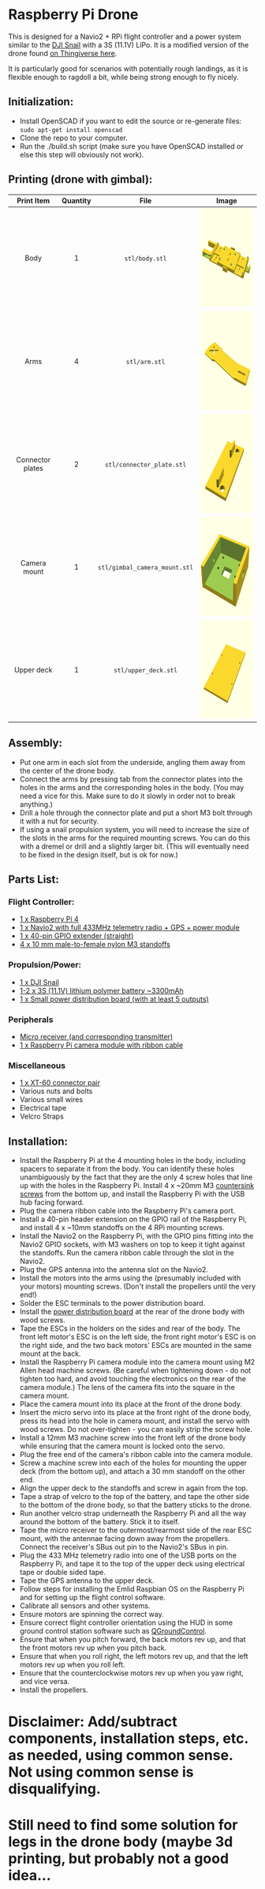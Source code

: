 # Raspberry Pi Drone

This is designed for a Navio2 + RPi flight controller and a power system similar to the [DJI Snail](https://www.dji.com/snail) with a 3S (11.1V) LiPo. It is a modified version of the drone found [on Thingiverse here](https://www.thingiverse.com/thing:2269010).

It is particularly good for scenarios with potentially rough landings, as it is flexible enough to ragdoll a bit, while being strong enough to fly nicely.

## Initialization:
* Install OpenSCAD if you want to edit the source or re-generate files: `sudo apt-get install openscad`
* Clone the repo to your computer.
* Run the ./build.sh script (make sure you have OpenSCAD installed or else this step will obviously not work).

## Printing (drone with gimbal):

Print Item | Quantity | File | Image
:-: | :-: | :-: | :-: |
Body | 1 | `stl/body.stl` | <img src="png/body.png" alt="alt text" width="200" height="200">
Arms | 4 | `stl/arm.stl` | <img src="png/arm.png" alt="alt text" width="200" height="200">
Connector plates | 2 | `stl/connector_plate.stl` | <img src="png/connector_plate.png" alt="alt text" width="200" height="200">
Camera mount | 1 | `stl/gimbal_camera_mount.stl` | <img src="png/gimbal_camera_mount.png" alt="alt text" width="200" height="200">
Upper deck | 1 | `stl/upper_deck.stl` | <img src="png/upper_deck.png" alt="alt text" width="200" height="200">

## Assembly:
* Put one arm in each slot from the underside, angling them away from the center of the drone body.
* Connect the arms by pressing tab from the connector plates into the holes in the arms and the corresponding holes in the body. (You may need a vice for this. Make sure to do it slowly in order not to break anything.)
* Drill a hole through the connector plate and put a short M3 bolt through it with a nut for security.
* If using a snail propulsion system, you will need to increase the size of the slots in the arms for the required mounting screws. You can do this with a dremel or drill and a slightly larger bit. (This will eventually need to be fixed in the design itself, but is ok for now.)

## Parts List:
### Flight Controller:
* [1 x Raspberry Pi 4](https://www.raspberrypi.org/products/raspberry-pi-4-model-b/)
* [1 x Navio2 with full 433MHz telemetry radio + GPS + power module](https://navio2.emlid.com/)
* [1 x 40-pin GPIO extender (straight)](https://pimodules.com/wp-content/uploads/2019/06/40_Pin_Con.jpg)
* [4 x 10 mm male-to-female nylon M3 standoffs](https://ae01.alicdn.com/kf/HTB1ag2aPXXXXXcsXFXXq6xXFXXXz/50PCS-M3-Black-Nylon-Standoff-M3-5-6-8-10-12-15-18-20-25-30.jpg_640x640.jpg)
### Propulsion/Power:
* [1 x DJI Snail](https://www.dji.com/snail)
* [1-2 x 3S (11.1V) lithium polymer battery ~3300mAh](https://hobbyking.com/en_us/turnigy-battery-3300mah-3s-30c-lipo-pack-xt-60.html?___store=en_us)
* [1 x Small power distribution board (with at least 5 outputs)](https://www.amazon.com/LinsyRC-Distribution-Copper-Helicopter-Quadcopter/dp/B08H8GR53G/ref=sr_1_8?dchild=1&keywords=Power+Distribution+Board&qid=1632532148&sr=8-8)
### Peripherals
* [Micro receiver (and corresponding transmitter)](https://www.gravesrc.com/frsky-r-xsr-2-4ghz-16ch-micro-accst-receiver-with-s-bus-and-cppm.html)
* [1 x Raspberry Pi camera module with ribbon cable](https://www.raspberrypi.org/products/camera-module-v2/)
### Miscellaneous
* [1 x XT-60 connector pair](https://www.amazon.com/Amass-Bullet-Connector-Upgrated-Sheath/dp/B074PN6N4K)
* Various nuts and bolts
* Various small wires
* Electrical tape
* Velcro Straps

## Installation:
* Install the Raspberry Pi at the 4 mounting holes in the body, including spacers to separate it from the body. You can identify these holes unambiguously by the fact that they are the only 4 screw holes that line up with the holes in the Raspberry Pi. Install 4 x ~20mm M3 [countersink screws](https://m.media-amazon.com/images/I/41OX-HUqUYL.jpg) from the bottom up, and install the Raspberry Pi with the USB hub facing forward.
* Plug the camera ribbon cable into the Raspberry Pi's camera port.
* Install a 40-pin header extension on the GPIO rail of the Raspberry Pi, and install 4 x ~10mm standoffs on the 4 RPi mounting screws.
* Install the Navio2 on the Raspberry Pi, with the GPIO pins fitting into the Navio2 GPIO sockets, with M3 washers on top to keep it tight against the standoffs. Run the camera ribbon cable through the slot in the Navio2.
* Plug the GPS antenna into the antenna slot on the Navio2.
* Install the motors into the arms using the (presumably included with your motors) mounting screws. (Don't install the propellers until the very end!)
* Solder the ESC terminals to the power distribution board.
* Install the [power distribution board](https://www.dronetrest.com/uploads/db5290/original/2X/0/03304f2ce1f00f086263f404fa10f85d59372267.jpg) at the rear of the drone body with wood screws.
* Tape the ESCs in the holders on the sides and rear of the body. The front left motor's ESC is on the left side, the front right motor's ESC is on the right side, and the two back motors' ESCs are mounted in the same mount at the back.
* Install the Raspberry Pi camera module into the camera mount using M2 Allen head machine screws. (Be careful when tightening down - do not tighten too hard, and avoid touching the electronics on the rear of the camera module.) The lens of the camera fits into the square in the camera mount.
* Place the camera mount into its place at the front of the drone body.
* Insert the micro servo into its place at the front right of the drone body, press its head into the hole in camera mount, and install the servo with wood screws. Do not over-tighten - you can easily strip the screw hole.
* Install a 12mm M3 machine screw into the front left of the drone body while ensuring that the camera mount is locked onto the servo.
* Plug the free end of the camera's ribbon cable into the camera module.
* Screw a machine screw into each of the holes for mounting the upper deck (from the bottom up), and attach a 30 mm standoff on the other end.
* Align the upper deck to the standoffs and screw in again from the top.
* Tape a strap of velcro to the top of the battery, and tape the other side to the bottom of the drone body, so that the battery sticks to the drone.
* Run another velcro strap underneath the Raspberry Pi and all the way around the bottom of the battery. Stick it to itself.
* Tape the micro receiver to the outermost/rearmost side of the rear ESC mount, with the antennae facing down away from the propellers. Connect the receiver's SBus out pin to the Navio2's SBus in pin.
* Plug the 433 MHz telemetry radio into one of the USB ports on the Raspberry Pi, and tape it to the top of the upper deck using electrical tape or double sided tape.
* Tape the GPS antenna to the upper deck.
* Follow steps for installing the Emlid Raspbian OS on the Raspberry Pi and for setting up the flight control software.
* Calibrate all sensors and other systems.
* Ensure motors are spinning the correct way.
* Ensure correct flight controller orientation using the HUD in some ground control station software such as [QGroundControl](https://docs.qgroundcontrol.com/master/en/getting_started/download_and_install.html).
* Ensure that when you pitch forward, the back motors rev up, and that the front motors rev up when you pitch back.
* Ensure that when you roll right, the left motors rev up, and that the left motors rev up when you roll left.
* Ensure that the counterclockwise motors rev up when you yaw right, and vice versa.
* Install the propellers.

# Disclaimer: Add/subtract components, installation steps, etc. as needed, using common sense. Not using common sense is disqualifying.

# Still need to find some solution for legs in the drone body (maybe 3d printing, but probably not a good idea...

